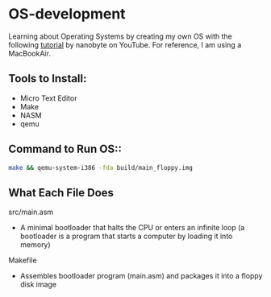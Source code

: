 # OS-development
Learning about Operating Systems by creating my own OS with the following [tutorial](https://www.youtube.com/watch?v=9t-SPC7Tczc&list=PLFjM7v6KGMpiH2G-kT781ByCNC_0pKpPN&index=1&ab_channel=nanobyte) by nanobyte on YouTube. For reference, I am using a MacBookAir. 
## Tools to Install:
- Micro Text Editor
- Make
- NASM
- qemu
## Command to Run OS::
```bash
make && qemu-system-i386 -fda build/main_floppy.img 
```
## What Each File Does
src/main.asm
- A minimal bootloader that halts the CPU or enters an infinite loop (a bootloader is a program that starts a computer by loading it into memory)

Makefile
- Assembles bootloader program (main.asm) and packages it into a floppy disk image 
